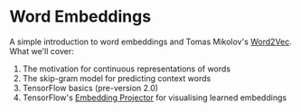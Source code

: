 # Word Embeddings
A simple introduction to word embeddings and Tomas Mikolov's [Word2Vec](https://papers.nips.cc/paper/5021-distributed-representations-of-words-and-phrases-and-their-compositionality.pdf). What we'll cover:

1. The motivation for continuous representations of words
2. The skip-gram model for predicting context words
3. TensorFlow basics (pre-version 2.0)
4. TensorFlow's [Embedding Projector](https://projector.tensorflow.org/) for visualising learned embeddings
